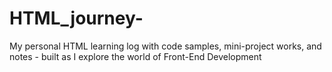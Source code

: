 # HTML_journey-
My personal HTML learning log with code samples, mini-project works, and notes - built as I explore the world of Front-End Development
